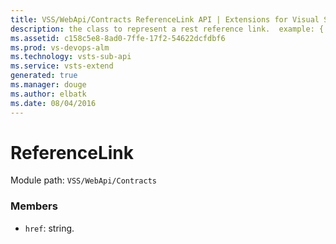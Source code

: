 ```yaml
---
title: VSS/WebApi/Contracts ReferenceLink API | Extensions for Visual Studio Team Services
description: the class to represent a rest reference link.  example: { self: { href: &quot;http://localhost:8080/tfs/defaultcollection/_apis/wit/workitems/1&quot; } }  rfc: http://tools.ietf.org/html/draft-kelly-json-hal-06  The RFC is not fully implemented, additional properties are allowed on the reference link but as of yet we don&#x27;t have a need for them.
ms.assetid: c158c5e8-8ad0-7ffe-17f2-54622dcfdbf6
ms.prod: vs-devops-alm
ms.technology: vsts-sub-api
ms.service: vsts-extend
generated: true
ms.manager: douge
ms.author: elbatk
ms.date: 08/04/2016
---
```


# ReferenceLink

Module path: `VSS/WebApi/Contracts`


### Members

* `href`: string. 

